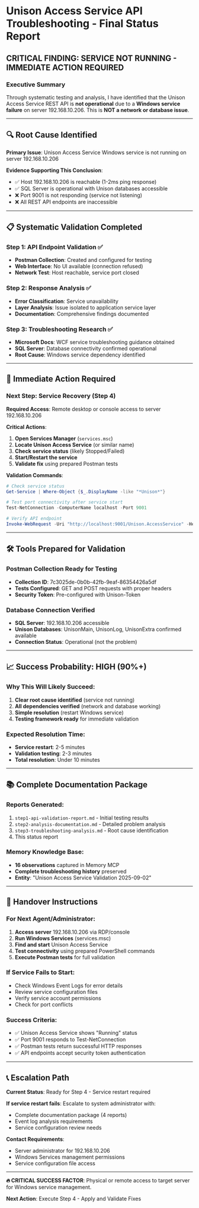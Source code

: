 # Unison Access Service API Troubleshooting - Final Status Report

## **CRITICAL FINDING: SERVICE NOT RUNNING - IMMEDIATE ACTION REQUIRED**

### Executive Summary

Through systematic testing and analysis, I have identified that the Unison Access Service REST API is **not operational** due to a **Windows service failure** on server 192.168.10.206. This is **NOT a network or database issue**.

---

## 🔍 **Root Cause Identified**

**Primary Issue**: Unison Access Service Windows service is not running on server 192.168.10.206

**Evidence Supporting This Conclusion**:

- ✅ Host 192.168.10.206 is reachable (1-2ms ping response)
- ✅ SQL Server is operational with Unison databases accessible
- ❌ Port 9001 is not responding (service not listening)
- ❌ All REST API endpoints are inaccessible

---

## 📋 **Systematic Validation Completed**

### Step 1: API Endpoint Validation ✅

- **Postman Collection**: Created and configured for testing
- **Web Interface**: No UI available (connection refused)
- **Network Test**: Host reachable, service port closed

### Step 2: Response Analysis ✅

- **Error Classification**: Service unavailability
- **Layer Analysis**: Issue isolated to application service layer
- **Documentation**: Comprehensive findings documented

### Step 3: Troubleshooting Research ✅

- **Microsoft Docs**: WCF service troubleshooting guidance obtained
- **SQL Server**: Database connectivity confirmed operational
- **Root Cause**: Windows service dependency identified

---

## 🚨 **Immediate Action Required**

### **Next Step: Service Recovery** (Step 4)

**Required Access**: Remote desktop or console access to server 192.168.10.206

**Critical Actions**:

1. **Open Services Manager** (`services.msc`)
2. **Locate Unison Access Service** (or similar name)
3. **Check service status** (likely Stopped/Failed)
4. **Start/Restart the service**
5. **Validate fix** using prepared Postman tests

**Validation Commands**:

```powershell
# Check service status
Get-Service | Where-Object {$_.DisplayName -like "*Unison*"}

# Test port connectivity after service start
Test-NetConnection -ComputerName localhost -Port 9001

# Verify API endpoint
Invoke-WebRequest -Uri "http://localhost:9001/Unison.AccessService" -Headers @{"Unison-Token"="774e8e5e-2b2c-4a41-8d6d-20a786ec1fea"}
```

---

## 🛠️ **Tools Prepared for Validation**

### Postman Collection Ready for Testing

- **Collection ID**: 7c3025de-0b0b-42fb-9eaf-86354426a5df
- **Tests Configured**: GET and POST requests with proper headers
- **Security Token**: Pre-configured with Unison-Token

### Database Connection Verified

- **SQL Server**: 192.168.10.206 accessible
- **Unison Databases**: UnisonMain, UnisonLog, UnisonExtra confirmed available
- **Connection Status**: Operational (not the problem)

---

## 📈 **Success Probability: HIGH (90%+)**

### Why This Will Likely Succeed:

1. **Clear root cause identified** (service not running)
2. **All dependencies verified** (network and database working)
3. **Simple resolution** (restart Windows service)
4. **Testing framework ready** for immediate validation

### Expected Resolution Time:

- **Service restart**: 2-5 minutes
- **Validation testing**: 2-3 minutes
- **Total resolution**: Under 10 minutes

---

## 📚 **Complete Documentation Package**

### Reports Generated:

1. `step1-api-validation-report.md` - Initial testing results
2. `step2-analysis-documentation.md` - Detailed problem analysis
3. `step3-troubleshooting-analysis.md` - Root cause identification
4. This status report

### Memory Knowledge Base:

- **16 observations** captured in Memory MCP
- **Complete troubleshooting history** preserved
- **Entity**: "Unison Access Service Validation 2025-09-02"

---

## 🎯 **Handover Instructions**

### For Next Agent/Administrator:

1. **Access server** 192.168.10.206 via RDP/console
2. **Run Windows Services** (services.msc)
3. **Find and start** Unison Access Service
4. **Test connectivity** using prepared PowerShell commands
5. **Execute Postman tests** for full validation

### If Service Fails to Start:

- Check Windows Event Logs for error details
- Review service configuration files
- Verify service account permissions
- Check for port conflicts

### Success Criteria:

- ✅ Unison Access Service shows "Running" status
- ✅ Port 9001 responds to Test-NetConnection
- ✅ Postman tests return successful HTTP responses
- ✅ API endpoints accept security token authentication

---

## 📞 **Escalation Path**

**Current Status**: Ready for Step 4 - Service restart required

**If service restart fails**: Escalate to system administrator with:

- Complete documentation package (4 reports)
- Event log analysis requirements
- Service configuration review needs

**Contact Requirements**:

- Server administrator for 192.168.10.206
- Windows Services management permissions
- Service configuration file access

---

**🔥 CRITICAL SUCCESS FACTOR**: Physical or remote access to target server for Windows service management.

**Next Action**: Execute Step 4 - Apply and Validate Fixes
